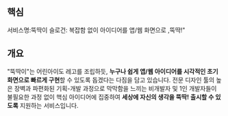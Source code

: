 ## 핵심
서비스명:뚝딱이
슬로건: 복잡함 없이 아이디어를 앱/웹 화면으로 ,뚝딱!"

## 개요
"뚝딱이"는 어린아이도 레고를 조립하듯, **누구나 쉽게 앱/웹 아이디어를 시각적인 초기 화면으로 빠르게 구현**할 수 있도록 돕겠다는 다짐을 담고 있습니다. 전문 디자인 툴의 높은 장벽과 파편화된 기획-개발 과정으로 막막함을 느끼는 비개발자 및 1인 개발자들이 불필요한 과정 없이 핵심 아이디어에 집중하여 **세상에 자신의 생각을 뚝딱! 출시할 수 있도록** 지원하는 서비스입니다.


